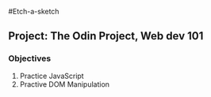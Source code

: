 #Etch-a-sketch

## Project: The Odin Project, Web dev 101

### Objectives
1. Practice JavaScript
2. Practive DOM Manipulation
